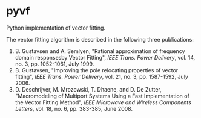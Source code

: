 pyvf
====

Python implementation of vector fitting.

The vector fitting algorithm is described in the following three publications:

1. B. Gustavsen and A. Semlyen, "Rational approximation of frequency domain responsesby Vector Fitting",
*IEEE Trans. Power Delivery*, vol. 14, no. 3, pp. 1052-1061, July 1999.
2. B. Gustavsen, "Improving the pole relocating properties of vector fitting",
*IEEE Trans. Power Delivery*, vol. 21, no. 3, pp. 1587-1592, July 2006.
3. D. Deschrijver, M. Mrozowski, T. Dhaene, and D. De Zutter, "Macromodeling of
Multiport Systems Using a Fast Implementation of the Vector Fitting Method", *IEEE Microwave and Wireless Components Letters*, vol. 18, no. 6, pp. 383-385, June 2008. 
